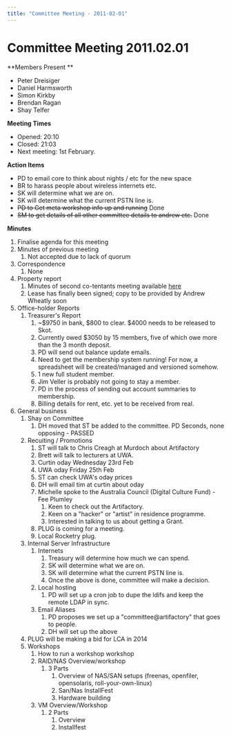 ```yaml
---
title: "Committee Meeting - 2011-02-01"
---
```

# Committee Meeting 2011.02.01

\*\*Members Present \*\*

-   Peter Dreisiger
-   Daniel Harmsworth
-   Simon Kirkby
-   Brendan Ragan
-   Shay Telfer

**Meeting Times**

-   Opened: 20:10
-   Closed: 21:03
-   Next meeting: 1st February.

**Action Items**

-   PD to email core to think about nights / etc for the new space
-   BR to harass people about wireless internets etc.
-   SK will determine what we are on.
-   SK will determine what the current PSTN line is.
-   <s>PD to Get meta workshop info up and running</s> Done
-   <s>SM to get details of all other committee details to andrew etc.</s> Done

**Minutes**

1.  Finalise agenda for this meeting
2.  Minutes of previous meeting
    1.  Not accepted due to lack of quorum
3.  Correspondence
    1.  None
4.  Property report
    1.  Minutes of second co-tentants meeting available [here](/committee/co-tenants_meeting_2011.01.18)
    2.  Lease has finally been signed; copy to be provided by Andrew Wheatly soon
5.  Office-holder Reports
    1.  Treasurer's Report
        1.  \~\$9750 in bank, \$800 to clear. \$4000 needs to be released to Skot.
        2.  Currently owed \$3050 by 15 members, five of which owe more than the 3 month deposit.
        3.  PD will send out balance update emails.
        4.  Need to get the membership system running! For now, a spreadsheet will be created/managed and versioned somehow.
        5.  1 new full student member.
        6.  Jim Veller is probably not going to stay a member.
        7.  PD in the process of sending out account summaries to membership.
        8.  Billing details for rent, etc. yet to be received from real.
6.  General business
    1.  Shay on Committee
        1.  DH moved that ST be added to the committee. PD Seconds, none opposing - PASSED
    2.  Recuiting / Promotions
        1.  ST will talk to Chris Creagh at Murdoch about Artifactory
        2.  Brett will talk to lecturers at UWA.
        3.  Curtin oday Wednesday 23rd Feb
        4.  UWA oday Friday 25th Feb
        5.  ST can check UWA's oday prices
        6.  DH will email tim at curtin about oday
        7.  Michelle spoke to the Australia Council (Digital Culture Fund) - Fee Plumley
            1.  Keen to check out the Artifactory.
            2.  Keen on a "hacker" or "artist" in residence programme.
            3.  Interested in talking to us about getting a Grant.
        8.  PLUG is coming for a meeting.
        9.  Local Rocketry plug.
    3.  Internal Server Infrastructure
        1.  Internets
            1.  Treasury will determine how much we can spend.
            2.  SK will determine what we are on.
            3.  SK will determine what the current PSTN line is.
            4.  Once the above is done, committee will make a decision.
        2.  Local hosting
            1.  PD will set up a cron job to dupe the ldifs and keep the remote LDAP in sync.
        3.  Email Aliases
            1.  PD proposes we set up a "committee@artifactory" that goes to people.
            2.  DH will set up the above
    4.  PLUG will be making a bid for LCA in 2014
    5.  Workshops
        1.  How to run a workshop workshop
        2.  RAID/NAS Overview/workshop
            1.  3 Parts
                1.  Overview of NAS/SAN setups (freenas, openfiler, opensolaris, roll-your-own-linux)
                2.  San/Nas InstallFest
                3.  Hardware building
        3.  VM Overview/Workshop
            1.  2 Parts
                1.  Overview
                2.  Installfest
